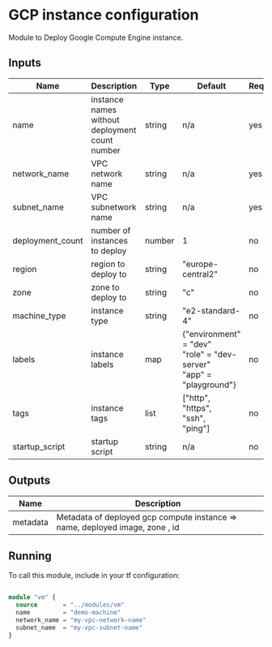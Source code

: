 # GCP instance configuration

 Module to Deploy Google Compute Engine instance.

## Inputs
| Name             	| Description                                    	| Type   	| Default                                                                  	| Required 	|
|------------------	|------------------------------------------------	|--------	|--------------------------------------------------------------------------	|----------	|
| name             	| instance names without deployment count number 	| string 	| n/a                                                                      	| yes      	|
| network_name     	| VPC network name                               	| string 	| n/a                                                                      	| yes      	|
| subnet_name      	| VPC subnetwork name                            	| string 	| n/a                                                                      	| yes      	|
| deployment_count 	| number of instances to deploy                  	| number 	| 1                                                                        	| no       	|
| region           	| region to deploy to                            	| string 	| "europe-central2"                                                        	| no       	|
| zone             	| zone to deploy to                              	| string 	| "c"                                                                      	| no       	|
| machine_type     	| instance type                                  	| string 	| "e2-standard-4"                                                          	| no       	|
| labels           	| instance labels                                	| map    	| {"environment" = "dev"<br> "role" = "dev-server"<br> "app" = "playground"} 	| no       	|
| tags             	| instance tags                                  	| list   	| ["http",<br> "https",<br> "ssh",<br> "ping"]                             	| no       	|
 |startup_script             	| startup script 	| string 	| n/a                                                                     	| no  
## Outputs

| Name              	| Description                                                                  	|
|-------------------	|------------------------------------------------------------------------------	|
| metadata 	| Metadata of deployed gcp compute instance => name, deployed image, zone , id 	|

## Running

To call this module, include in your tf configuration:

```terraform

module "vm" {
  source       = "../modules/vm"
  name         = "demo-machine"
  network_name = "my-vpc-network-name" 
  subnet_name  = "my-vpc-subnet-name" 
}

```

